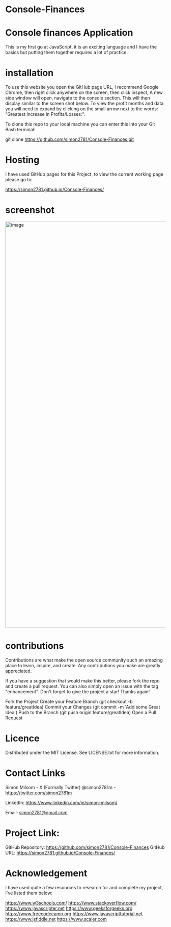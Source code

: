 # Console-Finances

# Console finances Application

This is my first go at JavaScript, it is an exciting language and I have the basics but putting them together requires a lot of practice.

# installation 

To use this website you open the GitHub page URL, I recommend Google Chrome, then right click anywhere on the screen, then click inspect, A new side window will open, navigate to the console section. This will then display similar to the screen shot below. To view the profit months and data you will need to expand by clicking on the small arrow next to the words: "Greatest Increase in Profits/Losses:".

To clone this repo to your local machine you can enter this into your Git Bash terminal:

git clone https://github.com/simon2781/Console-Finances.git

# Hosting

I have used GitHub pages for this Project, to view the current working page please go to:

https://simon2781.github.io/Console-Finances/

# screenshot

<img width="1274" alt="image" src="https://github.com/simon2781/Console-Finances/assets/131234378/4cbe9df9-1982-44f6-9485-a42421702a43">


# contributions
Contributions are what make the open source community such an amazing place to learn, inspire, and create. Any contributions you make are greatly appreciated.

If you have a suggestion that would make this better, please fork the repo and create a pull request. You can also simply open an issue with the tag "enhancement". Don't forget to give the project a star! Thanks again!

Fork the Project Create your Feature Branch (git checkout -b feature/greatIdea) Commit your Changes (git commit -m 'Add some Great Idea') Push to the Branch (git push origin feature/greatIdea) Open a Pull Request

# Licence
Distributed under the MIT License. See LICENSE.txt for more information.

# Contact Links
Simon Milsom - X (Formally Twitter) @simon2781m - https://twitter.com/simon2781m

LinkedIn: https://www.linkedin.com/in/simon-milsom/

Email: simon2781@gmail.com

# Project Link:

GitHub Repository: https://github.com/simon2781/Console-Finances
GitHub URL: https://simon2781.github.io/Console-Finances/

# Acknowledgement

I have used quite a few resources to research for and complete my project, I've listed them below:

https://www.w3schools.com/ 
https://www.stackoverflow.com/
https://www.javascripter.net
https://www.geeksforgeeks.org
https://www.freecodecamp.org
https://www.javascripttutorial.net
https://www.jsfiddle.net
https://www.scaler.com


